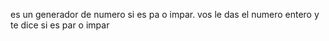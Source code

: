 es un generador de numero si es pa o impar.
vos le das el numero entero y te dice si es par o impar
